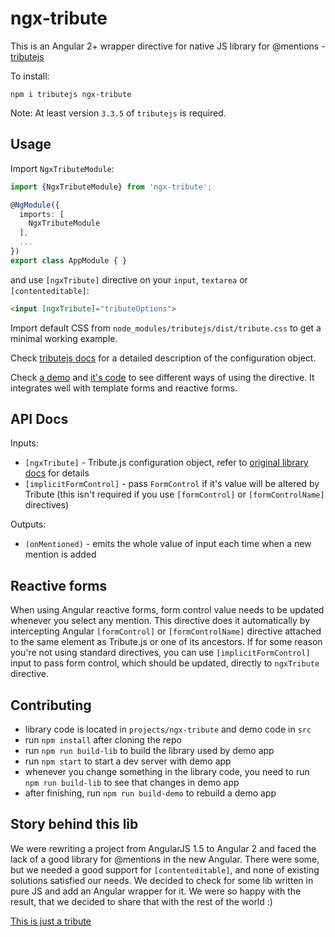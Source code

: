 # ngx-tribute

This is an Angular 2+ wrapper directive for native JS library for @mentions - [tributejs](https://github.com/zurb/tribute)

To install:
```
npm i tributejs ngx-tribute
```

Note: At least version `3.3.5` of `tributejs` is required.

Usage
--

Import `NgxTributeModule`:

```typescript
import {NgxTributeModule} from 'ngx-tribute';

@NgModule({
  imports: [
    NgxTributeModule
  ],
  ...
})
export class AppModule { }
```

and use `[ngxTribute]` directive on your `input`, `textarea` or `[contenteditable]`:

```html
<input [ngxTribute]="tributeOptions">
```

Import default CSS from `node_modules/tributejs/dist/tribute.css` to get a minimal working example.

Check [tributejs docs](https://github.com/zurb/tribute#a-collection) for a detailed description of the configuration object.

Check [a demo](https://ladderio.github.io/ngx-tribute/) and [it's code](https://github.com/ladderio/ngx-tribute/blob/master/src/app/app.component.ts)
to see different ways of using the directive. It integrates well with template forms and reactive forms.

API Docs
--

Inputs:

- `[ngxTribute]` - Tribute.js configuration object, refer to [original library docs](https://github.com/zurb/tribute#a-collection) for details
- `[implicitFormControl]` - pass `FormControl` if it's value will be altered by Tribute
  (this isn't required if you use `[formControl]` or `[formControlName]` directives)
  
Outputs:

- `(onMentioned)` - emits the whole value of input each time when a new mention is added

Reactive forms
--

When using Angular reactive forms, form control value needs to be updated whenever you select any mention.
This directive does it automatically by intercepting Angular `[formControl]` or `[formControlName]`
directive attached to the same element as Tribute.js or one of its ancestors.
If for some reason you're not using standard directives, you can use `[implicitFormControl]`
input to pass form control, which should be updated, directly to `ngxTribute` directive.

Contributing
--

- library code is located in `projects/ngx-tribute` and demo code in `src`
- run `npm install` after cloning the repo
- run `npm run build-lib` to build the library used by demo app
- run `npm start` to start a dev server with demo app
- whenever you change something in the library code, you need to run `npm run build-lib` to see that changes in demo app
- after finishing, run `npm run build-demo` to rebuild a demo app

Story behind this lib
--

We were rewriting a project from AngularJS 1.5 to Angular 2 and faced the lack of a good library for @mentions in the new Angular.
There were some, but we needed a good support for `[contenteditable]`, and none of existing solutions satisfied our needs.
We decided to check for some lib written in pure JS and add an Angular wrapper for it.
We were so happy with the result, that we decided to share that with the rest of the world :)

[This is just a tribute](https://www.youtube.com/watch?v=_lK4cX5xGiQ)